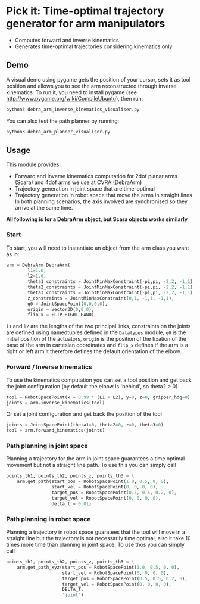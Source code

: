 Pick it: Time-optimal trajectory generator for arm manipulators
===============================================================

- Computes forward and inverse kinematics
- Generates time-optimal trajectories considering kinematics only

## Demo
A visual demo using pygame gets the position of your cursor, sets it as tool position and allows you to see the arm reconstructed through inverse kinematics.
To run it, you need to install pygame (see http://www.pygame.org/wiki/CompileUbuntu), then run:
```sh
python3 debra_arm_inverse_kinematics_visualiser.py
```

You can also test the path planner by running:
```sh
python3 debra_arm_planner_visualiser.py
```

## Usage
This module provides:
- Forward and Inverse kinematics computation for 2dof planar arms (Scara) and 4dof arms we use at CVRA (DebraArm)
- Trajectory generation in joint space that are time-optimal
- Trajectory generation in robot space that move the arms in straight lines
In both planning scenarios, the axis involved are synchronised so they arrive at the same time.

**All following is for a DebraArm object, but Scara objects works similarly**

### Start
To start, you will need to instantiate an object from the arm class you want as in:
```python
arm = DebraArm.DebraArm(
        l1=1.0,
        l2=1.0,
        theta1_constraints = JointMinMaxConstraint(-pi,pi, -2,2, -1,1),
        theta2_constraints = JointMinMaxConstraint(-pi,pi, -2,2, -1,1),
        theta3_constraints = JointMinMaxConstraint(-pi,pi, -2,2, -1,1),
        z_constraints = JointMinMaxConstraint(0,1, -1,1, -1,1),
        q0 = JointSpacePoint(0,0,0,0),
        origin = Vector3D(0,0,0),
        flip_x = FLIP_RIGHT_HAND)
```
`l1` and `l2` are the lengths of the two principal links, constraints on the joints are defined using namedtuples defined in the `Datatypes` module, `q0` is the initial position of the actuators, `origin` is the position of the fixation of the base of the arm in cartesian coordinates and `flip_x` defines if the arm is a right or left arm it therefore defines the default orientation of the elbow.

### Forward / Inverse kinematics
To use the kinematics computation you can set a tool position and get back the joint configuration (by default the elbow is 'behind', so theta2 > 0)
```python
tool = RobotSpacePoint(x = 0.99 * (L1 + L2), y=0, z=0, gripper_hdg=0)
joints = arm.inverse_kinematics(tool)
```
Or set a joint configuration and get back the position of the tool
```python
joints = JointSpacePoint(theta1=0, theta2=0, z=0, theta3=0)
tool = arm.forward_kinematics(joints)
```

### Path planning in joint space
Planning a trajectory for the arm in joint space guarantees a time optimal movement but not a straight line path.
To use this you can simply call
```python
points_th1, points_th2, points_z, points_th3 = \
    arm.get_path(start_pos = RobotSpacePoint(1.0, 0.5, 0, 0),
                 start_vel = RobotSpacePoint(0, 0, 0, 0),
                 target_pos = RobotSpacePoint(0.5, 0.5, 0.2, 0),
                 target_vel = RobotSpacePoint(0, 0, 0, 0),
                 delta_t = 0.01)
```

### Path planning in robot space
Planning a trajectory in robot space guaratees that the tool will move in a straight line but the trajectory is not necessarily time optimal, also it take 10 times more time than planning in joint space.
To use thos you can simply call
```python
points_th1, points_th2, points_z, points_th3 = \
    arm.get_path_xyz(start_pos = RobotSpacePoint(1.0, 0.5, 0, 0),
                     start_vel = RobotSpacePoint(0, 0, 0, 0),
                     target_pos = RobotSpacePoint(0.5, 0.5, 0.2, 0),
                     target_vel = RobotSpacePoint(0, 0, 0, 0),
                     DELTA_T,
                     'joint')
```
